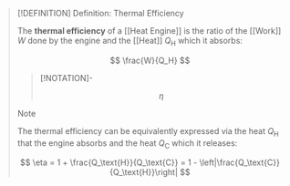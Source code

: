 >[!DEFINITION] Definition: Thermal Efficiency
>
>The **thermal efficiency** of a [[Heat Engine]] is the ratio of the [[Work]] $W$ done by the engine and the [[Heat]] $Q_\text{H}$ which it absorbs:
>
>$$
>\frac{W}{Q_H}
>$$
>
>>[!NOTATION]-
>>
>>$$
>>\eta
>>$$
>
>>[!NOTE]
>>
>>The thermal efficiency can be equivalently expressed via the heat $Q_\text{H}$ that the engine absorbs and the heat $Q_\text{C}$ which it releases:
>>
>>$$
>>\eta = 1 + \frac{Q_\text{H}}{Q_\text{C}} = 1 - \left|\frac{Q_\text{C}}{Q_\text{H}}\right|
>>$$
>>
>